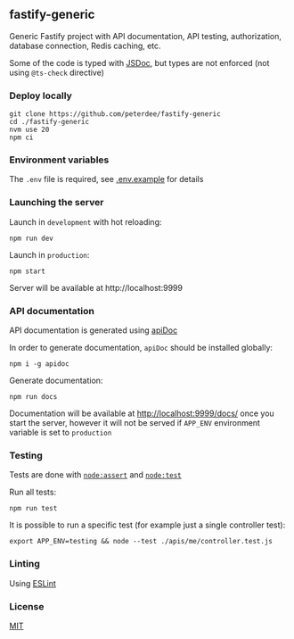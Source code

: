## fastify-generic

Generic Fastify project with API documentation, API testing, authorization, database connection, Redis caching, etc.

Some of the code is typed with [JSDoc](https://jsdoc.app), but types are not enforced (not using `@ts-check` directive)

### Deploy locally

```shell script
git clone https://github.com/peterdee/fastify-generic
cd ./fastify-generic
nvm use 20
npm ci
```

### Environment variables

The `.env` file is required, see [.env.example](.env.example) for details

### Launching the server

Launch in `development` with hot reloading:

```shell script
npm run dev
```

Launch in `production`:

```shell script
npm start
```

Server will be available at http://localhost:9999

### API documentation

API documentation is generated using [apiDoc](https://www.npmjs.com/package/apidoc)

In order to generate documentation, `apiDoc` should be installed globally:

```shell script
npm i -g apidoc
```

Generate documentation:

```shell script
npm run docs
```

Documentation will be available at [http://localhost:9999/docs/](http://localhost:9999/docs/) once you start the server, however it will not be served if `APP_ENV` environment variable is set to `production`

### Testing

Tests are done with [`node:assert`](https://nodejs.org/api/assert.html) and [`node:test`](https://nodejs.org/api/test.html)

Run all tests:

```shell script
npm run test
```

It is possible to run a specific test (for example just a single controller test):

```shell script
export APP_ENV=testing && node --test ./apis/me/controller.test.js
```

### Linting

Using [ESLint](https://eslint.org)

### License

[MIT](./LICENSE.md)
